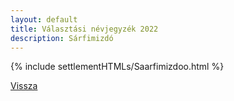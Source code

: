 ```yaml
---
layout: default
title: Választási névjegyzék 2022
description: Sárfimizdó
---
```


{% include settlementHTMLs/Saarfimizdoo.html %}

[Vissza](../)